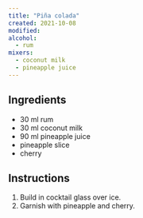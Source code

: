 ```yaml
---
title: "Piña colada"
created: 2021-10-08
modified:
alcohol:
  - rum
mixers:
  - coconut milk
  - pineapple juice
---
```



## Ingredients

- 30 ml rum
- 30 ml coconut milk
- 90 ml pineapple juice
- pineapple slice
- cherry

## Instructions

1. Build in cocktail glass over ice.
2. Garnish with pineapple and cherry.
